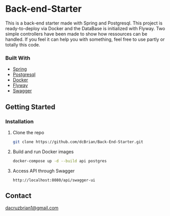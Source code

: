 # Back-end-Starter

This is a back-end starter made with Spring and Postgresql. This project is ready-to-deploy via Docker and the DataBase is initialized with Flyway. Two simple controllers have been made to show how ressources can be handled. If you feel it can help you with something, feel free to use partly or totally this code.


### Built With

-   [Spring](https://spring.io/)
-   [Postgresql](https://www.postgresql.org/)
-   [Docker](https://www.docker.com/)
-   [Flyway](https://flywaydb.org/)
-   [Swagger](https://swagger.io/)



<!-- GETTING STARTED -->

## Getting Started

### Installation

1. Clone the repo
    ```sh
    git clone https://github.com/dcBrian/Back-End-Starter.git
    ```
2. Build and run Docker images
    ```sh
    docker-compose up -d --build api postgres
    ```
3. Access API through Swagger
    ```
    http://localhost:8080/api/swagger-ui
    ```

<!-- CONTACT -->

## Contact

dacruzbrian1@gmail.com
